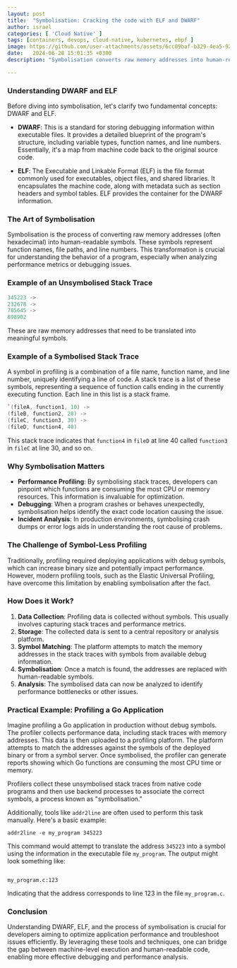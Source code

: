 ```yaml
---
layout: post
title:  "Symbolisation: Cracking the code with ELF and DWARF"
author: israel
categories: [ 'Cloud Native' ]
tags: [containers, devops, cloud-native, kubernetes, ebpf ]
image: https://github.com/user-attachments/assets/6cc09baf-b329-4ea5-92ba-7ef1ee1d59b1
date:   2024-06-28 15:01:35 +0300
description: "Symbolisation converts raw memory addresses into human-readable symbols. The roles of DWARF and ELF in the symbolisation process is explored." 

---
```


### Understanding DWARF and ELF

Before diving into symbolisation, let's clarify two fundamental concepts: DWARF and ELF.

-   **DWARF**: This is a standard for storing debugging information within executable files. It provides a detailed blueprint of the program's structure, including variable types, function names, and line numbers. Essentially, it's a map from machine code back to the original source code.
    
-   **ELF**: The Executable and Linkable Format (ELF) is the file format commonly used for executables, object files, and shared libraries. It encapsulates the machine code, along with metadata such as section headers and symbol tables. ELF provides the container for the DWARF information.
    

### The Art of Symbolisation

Symbolisation is the process of converting raw memory addresses (often hexadecimal) into human-readable symbols. These symbols represent function names, file paths, and line numbers. This transformation is crucial for understanding the behavior of a program, especially when analyzing performance metrics or debugging issues.

### Example of an Unsymbolised Stack Trace


```cpp
345223 ->
232678 ->
785645 ->
898902
```

These are raw memory addresses that need to be translated into meaningful symbols.

### Example of a Symbolised Stack Trace

A symbol in profiling is a combination of a file name, function name, and line number, uniquely identifying a line of code. A stack trace is a list of these symbols, representing a sequence of function calls ending in the currently executing function. Each line in this list is a stack frame.


```cpp
`(fileA, function1, 10) ->
(fileB, function2, 20) ->
(fileC, function3, 30) ->
(fileD, function4, 40)
```

This stack trace indicates that `function4` in `fileD` at line 40 called `function3` in `fileC` at line 30, and so on.

### Why Symbolisation Matters

-   **Performance Profiling**: By symbolising stack traces, developers can pinpoint which functions are consuming the most CPU or memory resources. This information is invaluable for optimization.
-   **Debugging**: When a program crashes or behaves unexpectedly, symbolisation helps identify the exact code location causing the issue.
-   **Incident Analysis**: In production environments, symbolising crash dumps or error logs aids in understanding the root cause of problems.

### The Challenge of Symbol-Less Profiling

Traditionally, profiling required deploying applications with debug symbols, which can increase binary size and potentially impact performance. However, modern profiling tools, such as the Elastic Universal Profiling, have overcome this limitation by enabling symbolisation after the fact.

### How Does it Work?

1.  **Data Collection**: Profiling data is collected without symbols. This usually involves capturing stack traces and performance metrics.
2.  **Storage**: The collected data is sent to a central repository or analysis platform.
3.  **Symbol Matching**: The platform attempts to match the memory addresses in the stack traces with symbols from available debug information.
4.  **Symbolisation**: Once a match is found, the addresses are replaced with human-readable symbols.
5.  **Analysis**: The symbolised data can now be analyzed to identify performance bottlenecks or other issues.

### Practical Example: Profiling a Go Application

Imagine profiling a Go application in production without debug symbols. The profiler collects performance data, including stack traces with memory addresses. This data is then uploaded to a profiling platform. The platform attempts to match the addresses against the symbols of the deployed binary or from a symbol server. Once symbolised, the profiler can generate reports showing which Go functions are consuming the most CPU time or memory.

Profilers collect these unsymbolised stack traces from native code programs and then use backend processes to associate the correct symbols, a process known as "symbolisation."

Additionally, tools like `addr2line` are often used to perform this task manually. Here's a basic example:

```cp
addr2line -e my_program 345223
```

This command would attempt to translate the address `345223` into a symbol using the information in the executable file `my_program`. The output might look something like:

```cp

my_program.c:123

```

Indicating that the address corresponds to line 123 in the file `my_program.c`.

### Conclusion

Understanding DWARF, ELF, and the process of symbolisation is crucial for developers aiming to optimize application performance and troubleshoot issues efficiently. By leveraging these tools and techniques, one can bridge the gap between machine-level execution and human-readable code, enabling more effective debugging and performance analysis.